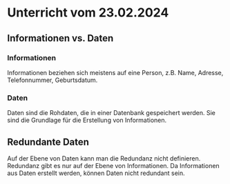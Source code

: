 # Unterricht vom 23.02.2024

## Informationen vs. Daten

### Informationen

Informationen beziehen sich meistens auf eine Person, z.B. Name, Adresse, Telefonnummer, Geburtsdatum.

### Daten

Daten sind die Rohdaten, die in einer Datenbank gespeichert werden. Sie sind die Grundlage für die Erstellung von Informationen.

## Redundante Daten

Auf der Ebene von Daten kann man die Redundanz nicht definieren. Redundanz gibt es nur auf der Ebene von Informationen. Da Informationen aus Daten erstellt werden, können Daten nicht redundant sein.
